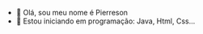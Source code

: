 - 👋 Olá, sou meu nome é Pierreson
- 🌱 Estou iniciando em programação: Java, Html, Css...


<!---
Kosl12/Kosl12 is a ✨ special ✨ repository because its `README.md` (this file) appears on your GitHub profile.
You can click the Preview link to take a look at your changes.
--->
